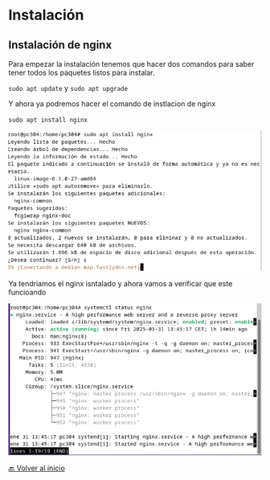 ![]()

# Instalación

## Instalación de nginx 

Para empezar la instalación tenemos que hacer dos comandos para saber tener todos los paquetes listos para instalar.

`sudo apt update` y `sudo apt upgrade`

Y ahora ya podremos hacer el comando de instlacion de nginx 

`sudo apt install nginx`

![](https://github.com/HoracioGG/nginx/blob/main/img/Instalacion-nginx.png)

Ya tendriamos el nginx isntalado y ahora vamos a verificar que este funcioando

![](https://github.com/HoracioGG/nginx/blob/main/img/Verificacion-Servicio-nginx.png)









[🔙 Volver al inicio](https://github.com/HoracioGG/nginx/tree/main#readme)
